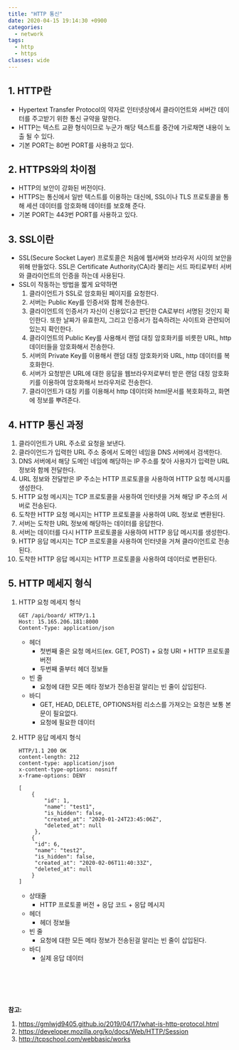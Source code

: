 ```yaml
---
title: "HTTP 통신"
date: 2020-04-15 19:14:30 +0900
categories:
  - network
tags:
  - http
  - https
classes: wide
---
```


## 1. HTTP란

- Hypertext Transfer Protocol의 약자로 인터넷상에서 클라이언트와 서버간 데이터를 주고받기 위한 통신 규약을 말한다.
- HTTP는 텍스트 교환 형식이므로 누군가 해당 텍스트를 중간에 가로채면 내용이 노출 될 수 있다.
- 기본 PORT는 80번 PORT를 사용하고 있다.

## 2. HTTPS와의 차이점

- HTTP의 보안이 강화된 버전이다.
- HTTPS는 통신에서 일반 텍스트를 이용하는 대신에, SSL이나 TLS 프로토콜을 통해 세션 데이터를 암호화해 데이터를 보호해 준다.
- 기본 PORT는 443번 PORT를 사용하고 있다.

## 3. SSL이란

- SSL(Secure Socket Layer) 프로토콜은 처음에 웹서버와 브라우저 사이의 보안을 위해 만들었다. SSL은 Certificate Authority(CA)라 불리는 서드 파티로부터 서버와 클라이언트의 인증을 하는데 사용된다.
- SSL이 작동하는 방법을 짧게 요약하면
  1. 클라이언트가 SSL로 암호화된 페이지를 요청한다.
  2. 서버는 Public Key를 인증서와 함께 전송한다.
  3. 클라이언트의 인증서가 자신이 신용있다고 판단한 CA로부터 서명된 것인지 확인한다. 또한 날짜가 유효한지, 그리고 인증서가 접속하려는 사이트와 관련되어 있는지 확인한다.
  4. 클라이언트의 Public Key를 사용해서 랜덤 대칭 암호화키를 비릇한 URL, http 데이터들을 암호화해서 전송한다.
  5. 서버의 Private Key를 이용해서 랜덤 대칭 암호화키와 URL, http 데이터를 복호화한다.
  6. 서버가 요청받은 URL에 대한 응답을 웹브라우저로부터 받은 랜덤 대칭 암호화키를 이용하여 암호화해서 브라우저로 전송한다.
  7. 클라이언트가 대칭 키를 이용해서 http 데이터와 html문서를 복호화하고, 화면에 정보를 뿌려준다.

## 4. HTTP 통신 과정

1. 클라이언트가 URL 주소로 요청을 보낸다.
2. 클라이언드가 입력한 URL 주소 중에서 도메인 네임을 DNS 서버에서 검색한다.
3. DNS 서버에서 해당 도메인 네임에 해당하는 IP 주소를 찾아 사용자가 입력한 URL 정보와 함께 전달한다.
4. URL 정보와 전달받은 IP 주소는 HTTP 프로토콜을 사용하여 HTTP 요청 메시지를 생성한다.
5. HTTP 요청 메시지는 TCP 프로토콜을 사용하여 인터넷을 거쳐 해당 IP 주소의 서버로 전송된다.
6. 도착한 HTTP 요청 메시지는 HTTP 프로토콜을 사용하여 URL 정보로 변환된다.
7. 서버는 도착한 URL 정보에 해당하는 데이터를 응답한다.
8. 서버는 데이터를 다시 HTTP 프로토콜을 사용하여 HTTP 응답 메시지를 생성한다.
9. HTTP 응답 메시지는 TCP 프로토콜을 사용하여 인터넷을 거쳐 클라이언트로 전송된다.
10. 도착한 HTTP 응답 메시지는 HTTP 프로토콜을 사용하여 데이터로 변환된다.

## 5. HTTP 메세지 형식

1. HTTP 요청 메세지 형식

   ```
   GET /api/board/ HTTP/1.1
   Host: 15.165.206.181:8000
   Content-Type: application/json
   ```

   - 헤더
     - 첫번째 줄은 요청 메서드(ex. GET, POST) + 요청 URI + HTTP 프로토콜 버전
     - 두번째 줄부터 헤더 정보들
   - 빈 줄
     - 요청에 대한 모든 메타 정보가 전송된걸 알리는 빈 줄이 삽입된다.
   - 바디
     - GET, HEAD, DELETE, OPTIONS처럼 리소스를 가져오는 요청은 보통 본문이 필요없다.
     - 요청에 필요한 데이터

2. HTTP 응답 메세지 형식

   ```
   HTTP/1.1 200 OK
   content-length: 212
   content-type: application/json
   x-content-type-options: nosniff
   x-frame-options: DENY

   [
       {
           "id": 1,
           "name": "test1",
           "is_hidden": false,
           "created_at": "2020-01-24T23:45:06Z",
           "deleted_at": null
        },
       {
        "id": 6,
        "name": "test2",
        "is_hidden": false,
        "created_at": "2020-02-06T11:40:33Z",
        "deleted_at": null
       }
   ]
   ```

   - 상태줄
     - HTTP 프로토콜 버전 + 응답 코드 + 응답 메시지
   - 헤더
     - 헤더 정보들
   - 빈 줄
     - 요청에 대한 모든 메타 정보가 전송된걸 알리는 빈 줄이 삽입된다.
   - 바디
     - 실제 응답 데이터

<br/>
<br/>
<br/>
<br/>

**참고:**

1. https://gmlwjd9405.github.io/2019/04/17/what-is-http-protocol.html
2. https://developer.mozilla.org/ko/docs/Web/HTTP/Session
3. http://tcpschool.com/webbasic/works
